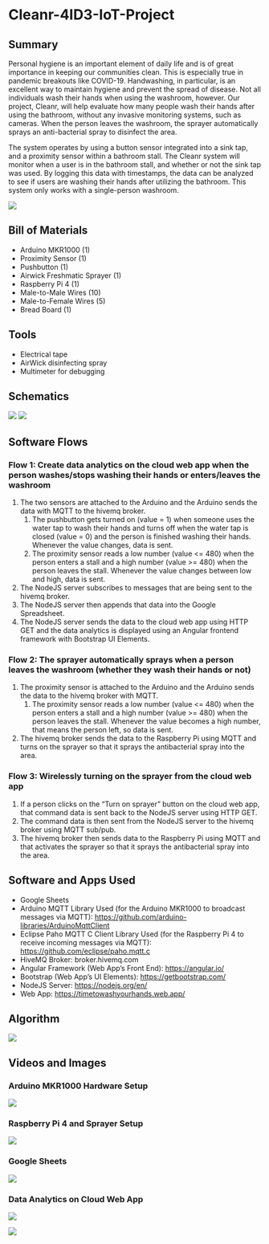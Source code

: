 # Cleanr-4ID3-IoT-Project

## Summary
Personal hygiene is an important element of daily life and is of great importance in keeping our communities clean. This is especially true in pandemic breakouts like COVID-19. Handwashing, in particular, is an excellent way to maintain hygiene and prevent the spread of disease. Not all individuals wash their hands when using the washroom, however. Our project, Cleanr, will help evaluate how many people wash their hands after using the bathroom, without any invasive monitoring systems, such as cameras. When the person leaves the washroom, the sprayer automatically sprays an anti-bacterial spray to disinfect the area.

The system operates by using a button sensor integrated into a sink tap, and a proximity sensor within a bathroom stall. The Cleanr system will monitor when a user is in the bathroom stall, and whether or not the sink tap was used. By logging this data with timestamps, the data can be analyzed to see if users are washing their hands after utilizing the bathroom. This system only works with a single-person washroom.

<img src="./images/Cover Image.png"></img>

## Bill of Materials
* Arduino MKR1000 (1)
* Proximity Sensor (1)
* Pushbutton (1)
* Airwick Freshmatic Sprayer (1)
* Raspberry Pi 4 (1)
* Male-to-Male Wires (10)
* Male-to-Female Wires (5)
* Bread Board (1)

## Tools
* Electrical tape
* AirWick disinfecting spray
* Multimeter for debugging

## Schematics

<img src="./images/Schematic-1.png"></img>
<img src="./images/Schematic-2.png"></img>

## Software Flows

### Flow 1: Create data analytics on the cloud web app when the person washes/stops washing their hands or enters/leaves the washroom
1. The two sensors are attached to the Arduino and the Arduino sends the data with MQTT to the hivemq broker.
    1. The pushbutton gets turned on (value = 1) when someone uses the water tap to wash their hands and turns off when the water tap is closed (value = 0) and the person is finished washing their hands. Whenever the value changes, data is sent.
    2. The proximity sensor reads a low number (value <= 480) when the person enters a stall and a high number (value >= 480) when the person leaves the stall. Whenever the value changes between low and high, data is sent.
2. The NodeJS server subscribes to messages that are being sent to the hivemq broker.
3. The NodeJS server then appends that data into the Google Spreadsheet.
4. The NodeJS server sends the data to the cloud web app using HTTP GET and the data analytics is displayed using an Angular frontend framework with Bootstrap UI Elements.

### Flow 2: The sprayer automatically sprays when a person leaves the washroom (whether they wash their hands or not)
1. The proximity sensor is attached to the Arduino and the Arduino sends the data to the hivemq broker with MQTT.
    1. The proximity sensor reads a low number (value <= 480) when the person enters a stall and a high number (value >= 480) when the person leaves the stall. Whenever the value becomes a high number, that means the person left, so data is sent.
2. The hivemq broker sends the data to the Raspberry Pi using MQTT and turns on the sprayer so that it sprays the antibacterial spray into the area.

### Flow 3: Wirelessly turning on the sprayer from the cloud web app
1. If a person clicks on the “Turn on sprayer” button on the cloud web app, that command data is sent back to the NodeJS server using HTTP GET.
2. The command data is then sent from the NodeJS server to the hivemq broker using MQTT sub/pub.
3. The hivemq broker then sends data to the Raspberry Pi using MQTT and that activates the sprayer so that it sprays the antibacterial spray into the area.

## Software and Apps Used
* Google Sheets
* Arduino MQTT Library Used (for the Arduino MKR1000 to broadcast messages via MQTT): https://github.com/arduino-libraries/ArduinoMqttClient
* Eclipse Paho MQTT C Client Library Used (for the Raspberry Pi 4 to receive incoming messages via MQTT): https://github.com/eclipse/paho.mqtt.c
* HiveMQ Broker: broker.hivemq.com
* Angular Framework (Web App’s Front End): https://angular.io/
* Bootstrap (Web App’s UI Elements): https://getbootstrap.com/ 
* NodeJS Server: https://nodejs.org/en/
* Web App: https://timetowashyourhands.web.app/

## Algorithm
<img src="./images/Algorithm.png"></img>

## Videos and Images

### Arduino MKR1000 Hardware Setup
<img src="./images/Arduino-MKR1000-Hardware-Setup.jpg"></img>

### Raspberry Pi 4 and Sprayer Setup
<img src="./images/Sprayer-Setup.jpg"></img>

### Google Sheets
<img src="./images/Spreadsheet.png"></img>

### Data Analytics on Cloud Web App
<img src="./images/App-Screenshot-1.png"></img>

<img src="./images/App-Screenshot-2.png"></img>
